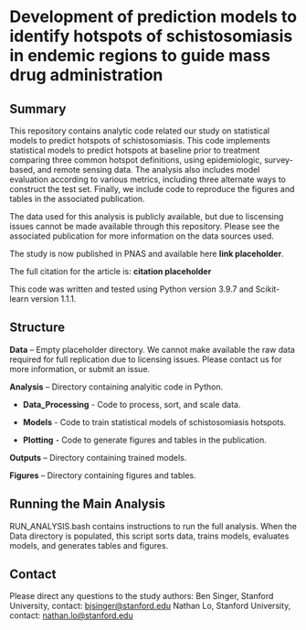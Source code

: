 # Development of prediction models to identify hotspots of schistosomiasis in endemic regions to guide mass drug administration

## Summary
This repository contains analytic code related our study on statistical models to predict hotspots of schistosomiasis. This code implements statistical models to predict hotspots at baseline prior to treatment comparing three common hotspot definitions, using epidemiologic, survey-based, and remote sensing data. The analysis also includes model evaluation according to various metrics, including three alternate ways to construct the test set. Finally, we include code to reproduce the figures and tables in the associated publication.

The data used for this analysis is publicly available, but due to liscensing issues cannot be made available through this repository. Please see the associated publication for more information on the data sources used.

The study is now published in PNAS and available here **link placeholder**.

The full citation for the article is: **citation placeholder**

This code was written and tested using Python version 3.9.7 and Scikit-learn version 1.1.1.

## Structure 
**Data** – Empty placeholder directory. We cannot make available the raw data required for full replication due to licensing issues. Please contact us for more information, or submit an issue.

**Analysis** – Directory containing analyitic code in Python.

- **Data_Processing** - Code to process, sort, and scale data.

- **Models** - Code to train statistical models of schistosomiasis hotspots.

- **Plotting** - Code to generate figures and tables in the publication.

**Outputs** – Directory containing trained models.

**Figures** – Directory containing figures and tables.

## Running the Main Analysis 
RUN_ANALYSIS.bash contains instructions to run the full analysis. When the Data directory is populated, this script sorts data, trains models, evaluates models, and generates tables and figures.

## Contact
Please direct any questions to the study authors:
Ben Singer, Stanford University, contact: bjsinger@stanford.edu
Nathan Lo, Stanford University, contact: nathan.lo@stanford.edu